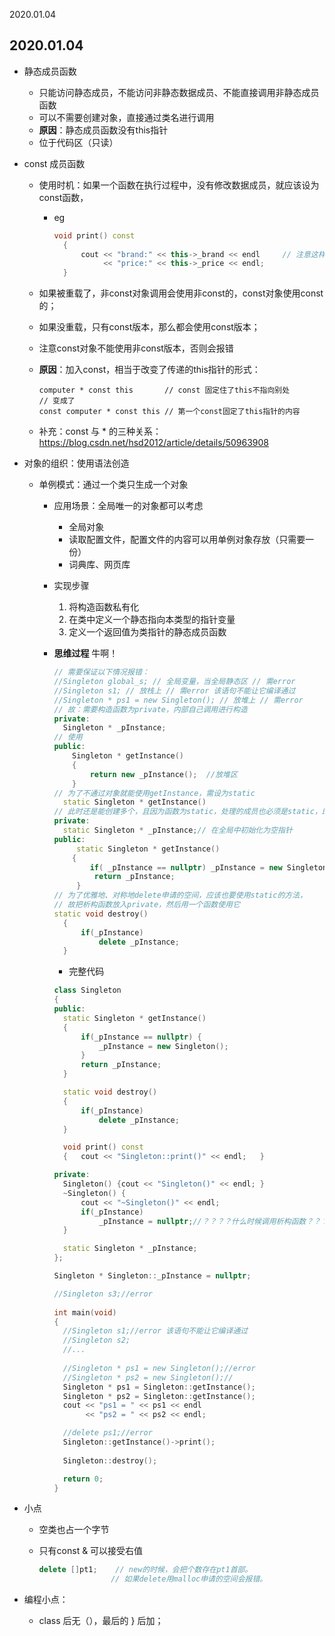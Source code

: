 2020.01.04

## 2020.01.04

+ 静态成员函数

  + 只能访问静态成员，不能访问非静态数据成员、不能直接调用非静态成员函数
  + 可以不需要创建对象，直接通过类名进行调用
  + **原因**：静态成员函数没有this指针
  + 位于代码区（只读）

+ const 成员函数

  + 使用时机：如果一个函数在执行过程中，没有修改数据成员，就应该设为const函数，	

    + eg 

      ``` C++
      void print() const
      	{
      		cout << "brand:" << this->_brand << endl     // 注意这样的代码风格！
      			 << "price:" << this->_price << endl;
      	}
      ```

  + 如果被重载了，非const对象调用会使用非const的，const对象使用const的；

  + 如果没重载，只有const版本，那么都会使用const版本；

  + 注意const对象不能使用非const版本，否则会报错

  + **原因**：加入const，相当于改变了传递的this指针的形式：

    ``` 
    computer * const this 		// const 固定住了this不指向别处 
    // 变成了
    const computer * const this	// 第一个const固定了this指针的内容
    ```

  + 补充：const 与 * 的三种关系： https://blog.csdn.net/hsd2012/article/details/50963908

+ 对象的组织：使用语法创造

  + 单例模式：通过一个类只生成一个对象

    + 应用场景：全局唯一的对象都可以考虑

      + 全局对象
      + 读取配置文件，配置文件的内容可以用单例对象存放（只需要一份）
      + 词典库、网页库

    + 实现步骤

      1. 将构造函数私有化
      2. 在类中定义一个静态指向本类型的指针变量
      3. 定义一个返回值为类指针的静态成员函数

    + **思维过程** 牛啊！

      ``` C++
      // 需要保证以下情况报错：
      //Singleton global_s; // 全局变量，当全局静态区 // 需error
      //Singleton s1; // 放栈上 // 需error 该语句不能让它编译通过
      //Singleton * ps1 = new Singleton(); // 放堆上 // 需error
      // 故：需要构造函数为private，内部自己调用进行构造 
      private:
      	Singleton * _pInstance;
      // 使用 
      public: 
          Singleton * getInstance()
          { 
              return new _pInstance();  //放堆区
          }
      // 为了不通过对象就能使用getInstance，需设为static
      	static Singleton * getInstance()
      // 此时还是能创建多个，且因为函数为static，处理的成员也必须是static，即：
      private:
      	static Singleton * _pInstance;// 在全局中初始化为空指针
      public:        
           static Singleton * getInstance()
          {
              if( _pInstance == nullptr) _pInstance = new Singleton;
               return _pInstance;
           }
      // 为了优雅地、对称地delete申请的空间，应该也要使用static的方法，
      // 故把析构函数放入private，然后用一个函数使用它
      static void destroy()
      	{
      		if(_pInstance)
      			delete _pInstance;
      	}
      ```

      + 完整代码

      ``` C++
      class Singleton
      {
      public:
      	static Singleton * getInstance()
      	{
      		if(_pInstance == nullptr) {
      			_pInstance = new Singleton();
      		}
      		return _pInstance;
      	}
      
      	static void destroy()
      	{
      		if(_pInstance)
      			delete _pInstance;
      	}
      
      	void print() const
      	{	cout << "Singleton::print()" << endl;	}
      
      private:
      	Singleton() {cout << "Singleton()" << endl;	}
      	~Singleton() {	
      		cout << "~Singleton()" << endl;
      		if(_pInstance)
      			_pInstance = nullptr;//？？？？什么时候调用析构函数？？？
      	}
      
      	static Singleton * _pInstance;
      };
      
      Singleton * Singleton::_pInstance = nullptr;
      
      //Singleton s3;//error
       
      int main(void)
      {
      	//Singleton s1;//error 该语句不能让它编译通过
      	//Singleton s2;
      	//...
      	
      	//Singleton * ps1 = new Singleton();//error
      	//Singleton * ps2 = new Singleton();//
      	Singleton * ps1 = Singleton::getInstance();
      	Singleton * ps2 = Singleton::getInstance();
      	cout << "ps1 = " << ps1 << endl
      		 << "ps2 = " << ps2 << endl;
      
      	//delete ps1;//error
      	Singleton::getInstance()->print();
      	
      	Singleton::destroy();
      
      	return 0;
      }
      ```

      

+ 小点

  + 空类也占一个字节

  + 只有const & 可以接受右值

    ``` c++
    delete []pt1;  	 // new的时候，会把个数存在pt1首部。
    				// 如果delete用malloc申请的空间会报错。
    
    ```

    

+ 编程小点：

  + class 后无（），最后的 } 后加；

